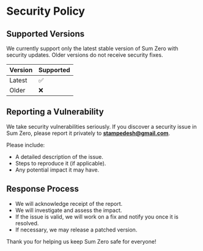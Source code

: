 # Security Policy

## Supported Versions

We currently support only the latest stable version of Sum Zero with security updates. Older versions do not receive security fixes.

| Version | Supported          |
| ------- | ------------------ |
| Latest  | :white_check_mark: |
| Older   | :x:                |

## Reporting a Vulnerability

We take security vulnerabilities seriously. If you discover a security issue in Sum Zero, please report it privately to **stampedesh@gmail.com**. 

Please include:
- A detailed description of the issue.
- Steps to reproduce it (if applicable).
- Any potential impact it may have.

## Response Process

- We will acknowledge receipt of the report.
- We will investigate and assess the impact.
- If the issue is valid, we will work on a fix and notify you once it is resolved.
- If necessary, we may release a patched version.

Thank you for helping us keep Sum Zero safe for everyone!
